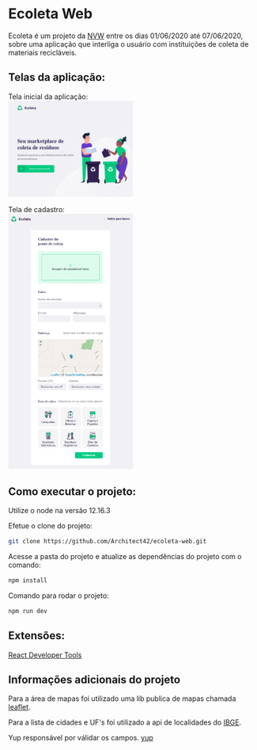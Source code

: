 # Ecoleta Web
Ecoleta é um projeto da [NVW](https://nextlevelweek.com/) entre os dias 01/06/2020 até 07/06/2020, sobre uma aplicação que interliga o usuário com instituições de coleta de materiais recicláveis.

## Telas da aplicação:
Tela inicial da aplicação:<br>
<img src="./tutorial/screens/home.png" width="50%" height="50%">

Tela de cadastro:<br>
<img src="./tutorial/screens/create-point.png" width="50%" height="50%">

## Como executar o projeto:
Utilize o node na versão 12.16.3

Efetue o clone do projeto:
```bash
git clone https://github.com/Architect42/ecoleta-web.git
```

Acesse a pasta do projeto e atualize as dependências do projeto com o comando:
```bash
npm install
```

Comando para rodar o projeto:
```bash
npm run dev
```

## Extensões:
[React Developer Tools](https://chrome.google.com/webstore/detail/react-developer-tools/fmkadmapgofadopljbjfkapdkoienihi/related)

## Informações adicionais do projeto
Para a área de mapas foi utilizado uma lib publica de mapas chamada [leaflet](https://leafletjs.com/).

Para a lista de cidades e UF's foi utilizado a api de localidades do [IBGE](https://servicodados.ibge.gov.br/api/docs/localidades?versao=1).

Yup responsável por válidar os campos.
[yup](https://www.npmjs.com/package/yup)